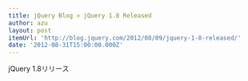 ```yaml
---
title: jQuery Blog » jQuery 1.8 Released
author: azu
layout: post
itemUrl: 'http://blog.jquery.com/2012/08/09/jquery-1-8-released/'
date: '2012-08-31T15:00:00.000Z'
---
```

jQuery 1.8リリース
